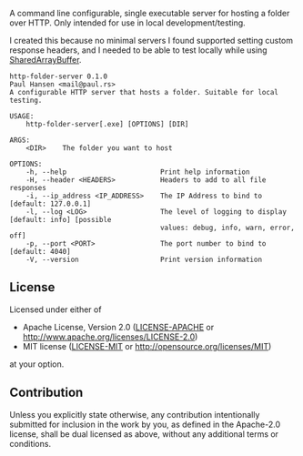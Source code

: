 A command line configurable, single executable server for hosting a folder over HTTP. Only intended for use in local development/testing. 

I created this because no minimal servers I found supported setting custom response headers, and I needed to be able to test locally while using [SharedArrayBuffer](https://developer.mozilla.org/en-US/docs/Web/JavaScript/Reference/Global_Objects/SharedArrayBuffer#security_requirements).

```
http-folder-server 0.1.0
Paul Hansen <mail@paul.rs>
A configurable HTTP server that hosts a folder. Suitable for local testing.

USAGE:
    http-folder-server[.exe] [OPTIONS] [DIR]

ARGS:
    <DIR>    The folder you want to host

OPTIONS:
    -h, --help                       Print help information
    -H, --header <HEADERS>           Headers to add to all file responses
    -i, --ip_address <IP_ADDRESS>    The IP Address to bind to [default: 127.0.0.1]
    -l, --log <LOG>                  The level of logging to display [default: info] [possible
                                     values: debug, info, warn, error, off]
    -p, --port <PORT>                The port number to bind to [default: 4040]
    -V, --version                    Print version information
```

## License

Licensed under either of

* Apache License, Version 2.0
  ([LICENSE-APACHE](LICENSE-APACHE) or http://www.apache.org/licenses/LICENSE-2.0)
* MIT license
  ([LICENSE-MIT](LICENSE-MIT) or http://opensource.org/licenses/MIT)

at your option.

## Contribution

Unless you explicitly state otherwise, any contribution intentionally submitted
for inclusion in the work by you, as defined in the Apache-2.0 license, shall be
dual licensed as above, without any additional terms or conditions.

